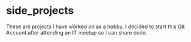 # side_projects
These are projects I have worked on as a hobby.
I decided to start this Git Account after attending an IT meetup so I can share code.
